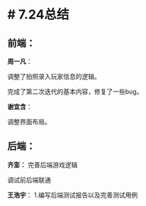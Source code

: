 ﻿# # 7.24总结

## 前端：
**周一凡**：

调整了拍照录入玩家信息的逻辑。


完成了第二次迭代的基本内容，修复了一些bug。

**谢宜含**：

调整界面布局。

## 后端：
**齐澎：**
完善后端游戏逻辑

调试前后端联通

**王浩宇**：
1.编写后端测试报告以及完善测试用例
